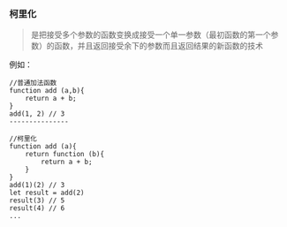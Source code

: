 ### 柯里化
> 是把接受多个参数的函数变换成接受一个单一参数（最初函数的第一个参数）的函数，并且返回接受余下的参数而且返回结果的新函数的技术

例如： 
```
//普通加法函数
function add (a,b){
    return a + b;
}
add(1, 2) // 3
---------------

//柯里化
function add (a){
    return function (b){
        return a + b;
    }
}
add(1)(2) // 3
let result = add(2)
result(3) // 5
result(4) // 6
...
```